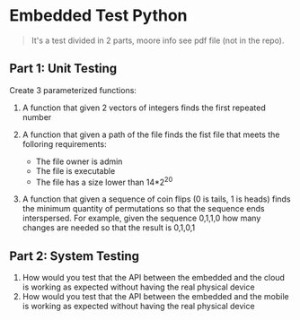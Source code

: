# Embedded Test Python
> It's a test divided in 2 parts, moore info see pdf file (not in the repo). 
## Part 1: Unit Testing
Create 3 parameterized functions:
1. A function that given 2 vectors of integers finds the first repeated number
2. A function that given a path of the file finds the fist file that meets the folloring requirements:
   * The file owner is admin
   * The file is executable
   * The file has a size lower than 14*2<sup>20</sup>

3. A function that given a sequence of coin flips (0 is tails, 1 is heads) finds the
minimum quantity of permutations so that the sequence ends interspersed. For
example, given the sequence 0,1,1,0 how many changes are needed so that the
result is 0,1,0,1

## Part 2: System Testing
1. How would you test that the API between
the embedded and the cloud is working as
expected without having the real physical device
1. How would you test that the API between
the embedded and the mobile is working as
expected without having the real physical device
